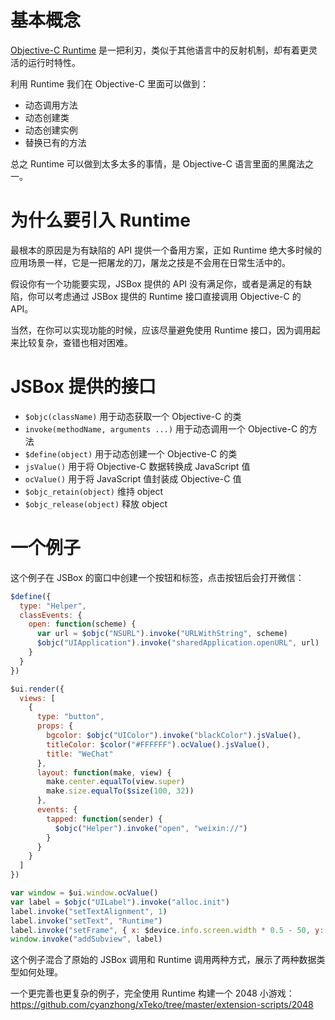 # 基本概念

[Objective-C Runtime](https://developer.apple.com/documentation/objectivec/objective_c_runtime) 是一把利刃，类似于其他语言中的反射机制，却有着更灵活的运行时特性。

利用 Runtime 我们在 Objective-C 里面可以做到：

- 动态调用方法
- 动态创建类
- 动态创建实例
- 替换已有的方法

总之 Runtime 可以做到太多太多的事情，是 Objective-C 语言里面的黑魔法之一。

# 为什么要引入 Runtime

最根本的原因是为有缺陷的 API 提供一个备用方案，正如 Runtime 绝大多时候的应用场景一样，它是一把屠龙的刀，屠龙之技是不会用在日常生活中的。

假设你有一个功能要实现，JSBox 提供的 API 没有满足你，或者是满足的有缺陷，你可以考虑通过 JSBox 提供的 Runtime 接口直接调用 Objective-C 的 API。

当然，在你可以实现功能的时候，应该尽量避免使用 Runtime 接口，因为调用起来比较复杂，查错也相对困难。

# JSBox 提供的接口

- `$objc(className)` 用于动态获取一个 Objective-C 的类
- `invoke(methodName, arguments ...)` 用于动态调用一个 Objective-C 的方法
- `$define(object)` 用于动态创建一个 Objective-C 的类
- `jsValue()` 用于将 Objective-C 数据转换成 JavaScript 值
- `ocValue()` 用于将 JavaScript 值封装成 Objective-C 值
- `$objc_retain(object)` 维持 object
- `$objc_release(object)` 释放 object

# 一个例子

这个例子在 JSBox 的窗口中创建一个按钮和标签，点击按钮后会打开微信：

```js
$define({
  type: "Helper",
  classEvents: {
    open: function(scheme) {
      var url = $objc("NSURL").invoke("URLWithString", scheme)
      $objc("UIApplication").invoke("sharedApplication.openURL", url)
    }
  }
})

$ui.render({
  views: [
    {
      type: "button",
      props: {
        bgcolor: $objc("UIColor").invoke("blackColor").jsValue(),
        titleColor: $color("#FFFFFF").ocValue().jsValue(),
        title: "WeChat"
      },
      layout: function(make, view) {
        make.center.equalTo(view.super)
        make.size.equalTo($size(100, 32))
      },
      events: {
        tapped: function(sender) {
          $objc("Helper").invoke("open", "weixin://")
        }
      }
    }
  ]
})

var window = $ui.window.ocValue()
var label = $objc("UILabel").invoke("alloc.init")
label.invoke("setTextAlignment", 1)
label.invoke("setText", "Runtime")
label.invoke("setFrame", { x: $device.info.screen.width * 0.5 - 50, y: 240, width: 100, height: 32 })
window.invoke("addSubview", label)
```

这个例子混合了原始的 JSBox 调用和 Runtime 调用两种方式，展示了两种数据类型如何处理。

一个更完善也更复杂的例子，完全使用 Runtime 构建一个 2048 小游戏：https://github.com/cyanzhong/xTeko/tree/master/extension-scripts/2048